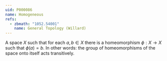 ```yaml
---
uid: P000086
name: Homogeneous
refs:
  - zbmath: "1052.54001"
    name: General Topology (Willard)
---
```

A space $X$ such that for each $a,b\in X$ there is a homeomorphism $\phi : X \to X$ such that $\phi(a)=b$. In other words: the group of homeomorphisms of the space onto itself acts transitively.
